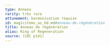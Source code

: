 ```yaml
---
type: Anneau
rarity: très rare
attunement: harmonisation requise
id: magicitems_az_hd.md#anneau-de-régénération
title: Anneau de régénération
alias: Ring of Regeneration
source: (CDC p141)
---
```


